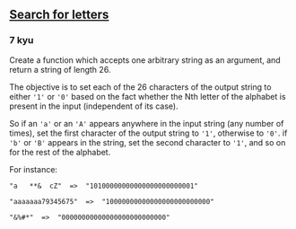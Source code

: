 <h2><a href=https://www.codewars.com/kata/52dbae61ca039685460001ae/train/typescript target="_blank">Search for letters</a></h2><h3>7 kyu</h3><p>Create a function which accepts one arbitrary string as an argument, and return a string of length 26.</p><p>The objective is to set each of the 26 characters of the output string to either <code>'1'</code> or <code>'0'</code> based on the fact whether the Nth letter of the alphabet is present in the input (independent of its case).</p><p>So if an <code>'a'</code> or an <code>'A'</code> appears anywhere in the input string (any number of times), set the first character of the output string to <code>'1'</code>, otherwise to <code>'0'</code>. if <code>'b'</code> or <code>'B'</code> appears in the string, set the second character to <code>'1'</code>, and so on for the rest of the alphabet.</p><p>For instance:</p><pre><code>"a   **&amp;  cZ"  =&gt;  "10100000000000000000000001"</code></pre><pre><code>"aaaaaaa79345675"  =&gt;  "10000000000000000000000000"</code></pre><pre><code>"&amp;%#*"  =&gt;  "00000000000000000000000000"</code></pre>
